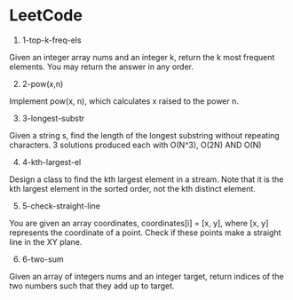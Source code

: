 # LeetCode

1. 1-top-k-freq-els

Given an integer array nums and an integer k, return the k most frequent elements. You may return the answer in any order.

2. 2-pow(x,n)

Implement pow(x, n), which calculates x raised to the power n.

3. 3-longest-substr

Given a string s, find the length of the longest substring without repeating characters. 3 solutions produced each with O(N^3), O(2N) AND O(N)

4. 4-kth-largest-el

Design a class to find the kth largest element in a stream. Note that it is the kth largest element in the sorted order, not the kth distinct element.

5. 5-check-straight-line

You are given an array coordinates, coordinates[i] = [x, y], where [x, y] represents the coordinate of a point. Check if these points make a straight line in the XY plane.

6. 6-two-sum

Given an array of integers nums and an integer target, return indices of the two numbers such that they add up to target.
